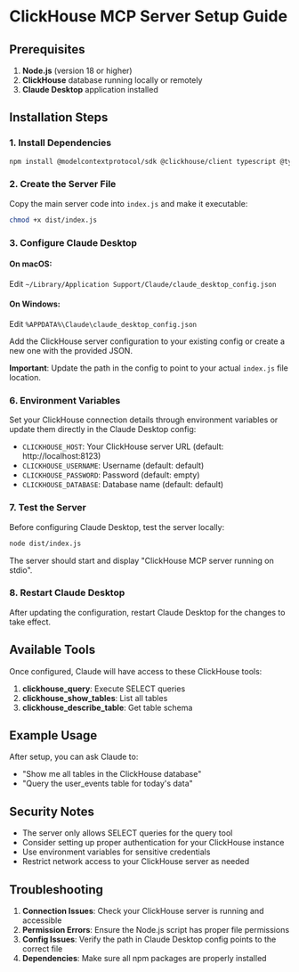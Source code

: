 # ClickHouse MCP Server Setup Guide

## Prerequisites

1. **Node.js** (version 18 or higher)
2. **ClickHouse** database running locally or remotely
3. **Claude Desktop** application installed

## Installation Steps

### 1. Install Dependencies
```bash
npm install @modelcontextprotocol/sdk @clickhouse/client typescript @types/node
```

### 2. Create the Server File
Copy the main server code into `index.js` and make it executable:
```bash
chmod +x dist/index.js
```

### 3. Configure Claude Desktop

#### On macOS:
Edit `~/Library/Application Support/Claude/claude_desktop_config.json`

#### On Windows:
Edit `%APPDATA%\Claude\claude_desktop_config.json`

Add the ClickHouse server configuration to your existing config or create a new one with the provided JSON.

**Important**: Update the path in the config to point to your actual `index.js` file location.

### 6. Environment Variables

Set your ClickHouse connection details through environment variables or update them directly in the Claude Desktop config:

- `CLICKHOUSE_HOST`: Your ClickHouse server URL (default: http://localhost:8123)
- `CLICKHOUSE_USERNAME`: Username (default: default)
- `CLICKHOUSE_PASSWORD`: Password (default: empty)
- `CLICKHOUSE_DATABASE`: Database name (default: default)

### 7. Test the Server

Before configuring Claude Desktop, test the server locally:
```bash
node dist/index.js
```

The server should start and display "ClickHouse MCP server running on stdio".

### 8. Restart Claude Desktop

After updating the configuration, restart Claude Desktop for the changes to take effect.

## Available Tools

Once configured, Claude will have access to these ClickHouse tools:

1. **clickhouse_query**: Execute SELECT queries
3. **clickhouse_show_tables**: List all tables
4. **clickhouse_describe_table**: Get table schema

## Example Usage

After setup, you can ask Claude to:
- "Show me all tables in the ClickHouse database"
- "Query the user_events table for today's data"

## Security Notes
- The server only allows SELECT queries for the query tool
- Consider setting up proper authentication for your ClickHouse instance
- Use environment variables for sensitive credentials
- Restrict network access to your ClickHouse server as needed

## Troubleshooting

1. **Connection Issues**: Check your ClickHouse server is running and accessible
2. **Permission Errors**: Ensure the Node.js script has proper file permissions
3. **Config Issues**: Verify the path in Claude Desktop config points to the correct file
4. **Dependencies**: Make sure all npm packages are properly installed
